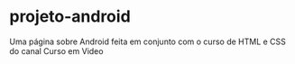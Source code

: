 # projeto-android

Uma página sobre Android feita em conjunto com o curso de HTML e CSS do canal Curso em Video
